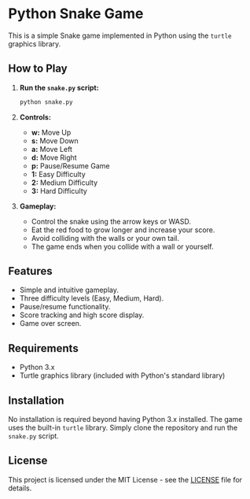 # Python Snake Game

This is a simple Snake game implemented in Python using the `turtle` graphics library.

## How to Play

1.  **Run the `snake.py` script:**
    ```bash
    python snake.py
    ```

2.  **Controls:**

    -   **w:** Move Up
    -   **s:** Move Down
    -   **a:** Move Left
    -   **d:** Move Right
    -   **p:** Pause/Resume Game
    -   **1:** Easy Difficulty
    -   **2:** Medium Difficulty
    -   **3:** Hard Difficulty

3.  **Gameplay:**
    -   Control the snake using the arrow keys or WASD.
    -   Eat the red food to grow longer and increase your score.
    -   Avoid colliding with the walls or your own tail.
    -   The game ends when you collide with a wall or yourself.

## Features

-   Simple and intuitive gameplay.
-   Three difficulty levels (Easy, Medium, Hard).
-   Pause/resume functionality.
-   Score tracking and high score display.
-   Game over screen.

## Requirements

-   Python 3.x
-   Turtle graphics library (included with Python's standard library)

## Installation

No installation is required beyond having Python 3.x installed.  The game uses the built-in `turtle` library.  Simply clone the repository and run the `snake.py` script.


## License

This project is licensed under the MIT License - see the [LICENSE](/LICENSE) file for details.
